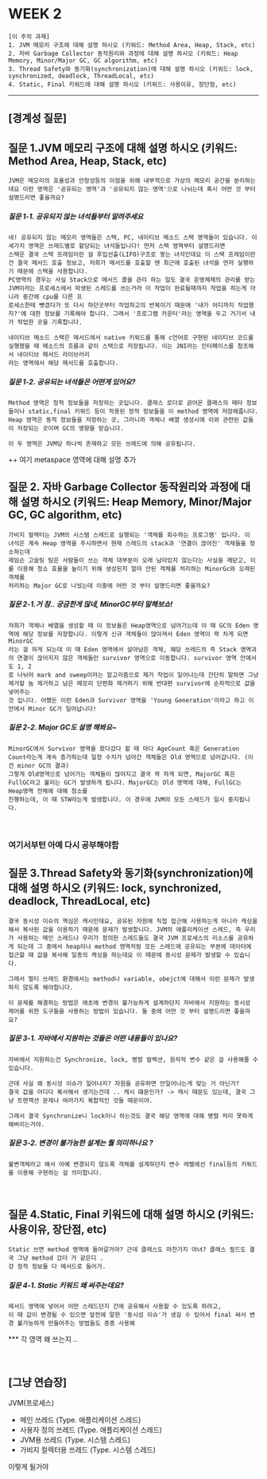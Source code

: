 # WEEK 2

```
[이 주의 과제]
1. JVM 메모리 구조에 대해 설명 하시오 (키워드: Method Area, Heap, Stack, etc)
2. 자바 Garbage Collector 동작원리와 과정에 대해 설명 하시오 (키워드: Heap Memory, Minor/Major GC, GC algorithm, etc)
3. Thread Safety와 동기화(synchronization)에 대해 설명 하시오 (키워드: lock, synchronized, deadlock, ThreadLocal, etc)
4. Static, Final 키워드에 대해 설명 하시오 (키워드: 사용이유, 장단점, etc)
```

-----


## [경계성 질문]

## 질문 1.JVM 메모리 구조에 대해 설명 하시오 (키워드: Method Area, Heap, Stack, etc)
```
JVM은 메모리의 효율성과 안정성등의 이점을 위해 내부적으로 가상의 메모리 공간을 분리하는데요 이런 영역은 '공유되는 영역'과 '공유되지 않는 영역'으로 나뉘는데 혹시 어떤 것 부터 설명드리면 좋을까요?
```


##### 질문 1-1. 공유되지 않는 녀석들부터 알려주세요
```
네! 공유되지 않는 메모리 영역들은 스택, PC, 네이티브 메소드 스택 영역들이 있습니다. 이 세가지 영역은 쓰레드별로 할당되는 녀석들입니다! 먼저 스택 영역부터 설명드리면
스택은 결국 스택 프레임이란 걸 후입선출(LIFO)구조로 쌓는 녀석인데요 이 스택 프레임이란 건 결국 메서드 호출 정보고, 저희가 메서드를 호출할 땐 최근에 호출된 녀석을 먼저 실행하기 때문에 스택을 사용합니다.
PC영역의 경우는 사실 Stack으로 메서드 콜을 관리 하는 일도 결국 운영체제의 관리를 받는 JVM이라는 프로세스에서 파생된 스레드를 쓰는거라 이 작업이 완료될때까지 작업을 하는게 아니라 중간에 cpu를 다른 프
로세스한테 뺏겼다가 또 다시 하던곳부터 작업하고의 반복이기 때문에 '내가 어디까지 작업했지?'에 대한 정보를 기록해야 합니다. 그래서 '프로그램 카운터'라는 영역을 두고 거기서 내가 작업한 곳을 기록합니다.

네이티브 메소드 스택은 메서드에서 native 키워드를 통해 c언어로 구현된 네이티브 코드를 실행했을 때 메소드의 흐름과 같이 스택으로 저장됩니다. 이는 JNI라는 인터페이스를 참조해서 네이티브 메서드 라이브러리
라는 영역에서 해당 메서드를 호출합니다.
```

##### 질문 1-2. 공유되는 녀석들은 어떤게 있어요?
```
Method 영역은 정적 정보들을 저장하는 곳입니다. 클래스 로더로 긁어온 클래스의 메타 정보들이나 static,final 키워드 등이 적용된 정적 정보들을 이 method 영역에 저장해줍니다.
Heap 영역은 동적 정보들을 저장하는 곳, 그러니까 객체나 배열 생성시에 이와 관련된 값들이 저장되는 곳이며 GC의 영향을 받습니다.

이 두 영역은 JVM당 하나씩 존재하고 모든 쓰레드에 의해 공유됩니다.
```

++ 여기 metaspace 영역에 대해 설명 추가
<br>



## 질문 2. 자바 Garbage Collector 동작원리와 과정에 대해 설명 하시오 (키워드: Heap Memory, Minor/Major GC, GC algorithm, etc)
```
가비지 컬렉터는 JVM의 시스템 스레드로 실행되는 '객체를 회수하는 프로그램' 입니다. 이 녀석은 계속 Heap 영역을 주시하면서 현재 스레드의 stack과 '연결이 끊어진' 객체들을 청소하는데
제임슨 고슬링 팀은 사람들이 쓰는 객체 대부분이 오래 남아있지 않는다는 사실을 깨닫고, 이를 이용해 청소 효율을 높이기 위해 생성된지 얼마 안된 객체를 처리하는 MinorGc와 오래된 객체를
처리하는 Major GC로 나눴는데 이중에 어떤 것 부터 설명드리면 좋을까요?
```

##### 질문 2-1.거 참.. 궁금한게 많네, MinorGC부터 말해보쇼!
```
저희가 객체나 배열을 생성할 때 이 정보들은 Heap영역으로 넘어가는데 이 때 GC의 Eden 영역에 해당 정보를 저장합니다. 이렇게 신규 객체들이 많아져서 Eden 영역이 꽉 차게 되면 MinorGC
라는 걸 하게 되는데 이 때 Eden 영역에서 살아남은 객체, 해당 쓰레드의 즉 Stack 영역과의 연결이 끊어지지 않은 객체들만 survivor 영역으로 이동합니다. survivor 영역 안에서도 1, 2
로 나뉘어 mark and sweep이라는 알고리즘으로 제거 작업이 일어나는데 간단히 말하면 그냥 제거할 놈 제거하고 남은 메모리 단편화 제거하기 위해 반대편 survivor에 순차적으로 값을 넣어주는
것 입니다. 어쨌든 이런 Eden과 Survivor 영역을 'Young Generation'이라고 하고 이 안에서 Minor GC가 일어납니다!
```

##### 질문 2-2. Major GC도 설명 해봐요~
```
MinorGC에서 Survivor 영역을 왔다갔다 할 때 마다 AgeCount 혹은 Generation Count라는게 계속 증가하는데 일정 수치가 넘어간 객체들은 Old 영역으로 넘어갑니다. (이건 minor GC의 결과)
그렇게 Old영역으로 넘어가는 객체들이 많아지고 결국 꽉 차게 되면, MajorGC 혹은 FullGC라고 불리는 GC가 발생하게 됩니다. MajorGC는 Old 영역에 대해, FullGC는 Heap영역 전체에 대해 청소를
진행하는데, 이 때 STW라는게 발생합니다. 이 경우에 JVM의 모든 스레드가 일시 중지됩니다.

```

<br>



### 여기서부턴 아예 다시 공부해야함

## 질문 3.Thread Safety와 동기화(synchronization)에 대해 설명 하시오 (키워드: lock, synchronized, deadlock, ThreadLocal, etc)
```
결국 동시성 이슈의 핵심은 캐시인데요, 공유된 자원에 직접 접근해 사용하는게 아니라 캐싱을 해서 복사된 값을 이용하기 때문에 문제가 발생합니다. JVM의 애플리케이션 스레드, 즉 우리가 사용하는 메인 스레드나 우리가 정의한 스레드들도 결국 JVM 프로세스의 리소스를 공유하게 되는데 그 중에서 heap이나 method 영역처럼 모든 스레드에 공유되는 부분에 데이터에 접근할 때 값을 복사해 일종의 캐싱을 하는데요 이 때문에 동시성 문제가 발생할 수 있습니다.

그래서 멀티 쓰레드 환경에서는 method나 variable, obejct에 대해서 이런 문제가 발생하지 않도록 해야합니다.

이 문제를 해결하는 방법은 애초에 변경이 불가능하게 설계하던지 자바에서 지원하는 동시성 제어를 위한 도구들을 사용하는 방법이 있습니다. 둘 중에 어떤 것 부터 설명드리면 좋을까요?

```

##### 질문 3-1. 자바에서 지원하는 것들은 어떤 내용들이 있나요?
```
자바에서 지원하는건 Synchronize, lock, 병렬 컬렉션, 원자적 변수 같은 걸 사용해줄 수 있습니다.

근데 사실 왜 동시성 이슈가 일어나지? 자원을 공유하면 안일어나는게 맞는 거 아닌가?
결국 값을 어디다 복사해서 생기는건데 .. 캐시 떄문인가? -> 캐시 때문도 있는데, 결국 그냥 트랜잭션 문제나 여러가지 복합적인 것들 때문이야.

그래서 결국 Synchronize니 lock이니 하는것도 결국 해당 영역에 대해 병렬 처리 못하게 해버리는거야.

```


##### 질문 3-2. 변경이 불가능한 설계는 뭘 의미하나요 ?
```
불변객체라고 해서 아예 변경되지 않도록 객체를 설계하던지 변수 레벨에선 final등의 키워드를 이용해 구현하는 걸 의미합니다.

```


<br>


## 질문 4.Static, Final 키워드에 대해 설명 하시오 (키워드: 사용이유, 장단점, etc)
```
Static 쓰면 method 영역에 들어갈거야? 근데 클래스도 마찬가지 아녀? 클래스 필드도 결국 그냥 method 갔더 거 같은디 .
걍 정적 정보들 다 메서드로 들어가. 

```

##### 질문 4-1. Static 키워드 왜 써주는데요?
```
메서드 영역에 넣어서 어떤 스레드던지 간에 공유해서 사용할 수 있도록 하려고,
이 때 값이 변경될 수 있으면 앞전에 말한 '동시성 이슈'가 생길 수 있어서 final 써서 변경 불가능하게 만들어주는 방법들도 종종 사용해
```



*** 각 영역 왜 쓰는지 ..

<br>


[그냥 연습장]
------
JVM(프로세스)
- 메인 쓰레드           (Type. 애플리케이션 스레드)
- 사용자 정의 쓰레드     (Type. 애플리케이션 스레드)
- JVM용 쓰레드         (Type. 시스템 스레드)
- 가비지 컬렉터용 쓰레드   (Type. 시스템 스레드)
  
이렇게 될거야


